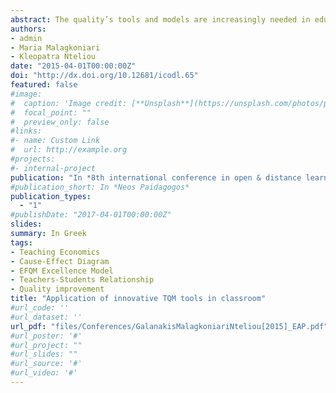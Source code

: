 ```yaml
---
abstract: The quality’s tools and models are increasingly needed in education. This essay attempts to apply the combination of a basic quality tool, the Cause – Effect Diagram and a selfassessment quality model, the EFQM (European Foundation for Quality Management), in 21st High School of Athens addressing the issue of 'relations between teachers and students inside and outside the classroom.’ It represents a best practice approach and proves that students can contribute equally to the teaching procedure. 
authors:
- admin
- Maria Malagkoniari
- Kleopatra Nteliou
date: "2015-04-01T00:00:00Z"
doi: "http://dx.doi.org/10.12681/icodl.65"
featured: false
#image:
#  caption: 'Image credit: [**Unsplash**](https://unsplash.com/photos/pLCdAaMFLTE)'
#  focal_point: ""
#  preview_only: false
#links:
#- name: Custom Link
#  url: http://example.org
#projects:
#- internal-project
publication: "In *8th international conference in open & distance learning: Innovation and research in ODL and in ICT*"
#publication_short: In *Neos Paidagogos*
publication_types:
  - "1"
#publishDate: "2017-04-01T00:00:00Z"
slides: 
summary: In Greek
tags:
- Teaching Economics
- Cause-Effect Diagram
- EFQM Excellence Model
- Teachers-Students Relationship
- Quality improvement
title: "Application of innovative TQM tools in classroom"
#url_code: ''
#url_dataset: ''
url_pdf: "files/Conferences/GalanakisMalagkoniariNteliou[2015]_EAP.pdf"
#url_poster: '#'
#url_project: ""
#url_slides: ""
#url_source: '#'
#url_video: '#'
---
```

  
  